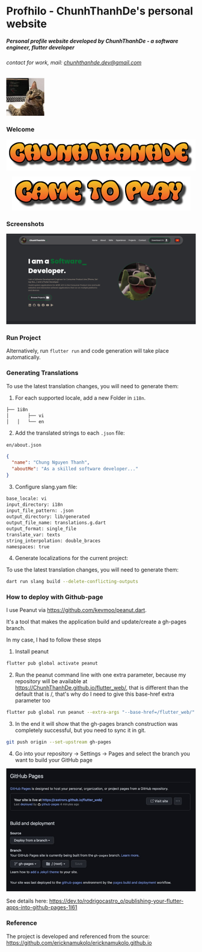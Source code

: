 # Profhilo - ChunhThanhDe's personal website

##### Personal profile website developed by ChunhThanhDe - a software engineer, flutter developer

###### contact for work, mail: chunhthanhde.dev@gmail.com

<img src="media/logo/logo.jpg" height="100px"  alt="logo"/>

### Welcome

<p align="center">
  <img src="media/chunhthanhde.png" alt="Chunhthanhde" />
</p>
<p align="center">
  <img src="media/came_to_play.png" alt="Came to Play" />
</p>

### Screenshots

<img src="media/image/Home_Screen.png"  alt="HomeScreen"/>

### Run Project

Alternatively, run `flutter run` and code generation will take place automatically.

### Generating Translations

To use the latest translation changes, you will need to generate them:

1. For each supported locale, add a new Folder in `i18n`.

```
├── 1i8n
│   	├── vi
│   │   └── en
```

2. Add the translated strings to each `.json` file:

`en/about.json`

```json
{
  "name": "Chung Nguyen Thanh",
  "aboutMe": "As a skilled software developer..."
}
```

3. Configure slang.yam file:

```
base_locale: vi
input_directory: i18n
input_file_pattern: .json
output_directory: lib/generated
output_file_name: translations.g.dart
output_format: single_file
translate_var: texts
string_interpolation: double_braces
namespaces: true
```

4. Generate localizations for the current project:

To use the latest translation changes, you will need to generate them:

```sh
dart run slang build --delete-conflicting-outputs
```

### How to deploy with Github-page

I use Peanut via https://github.com/kevmoo/peanut.dart.

It's a tool that makes the application build and update/create a gh-pages branch.

In my case, I had to follow these steps

1. Install peanut

```sh
flutter pub global activate peanut
```

2. Run the peanut command line with one extra parameter, because my repository will be available
   at https://ChunhThanhDe.github.io/flutter_web/, that is different than the default that is /, that's
   why do I need to give this base-href extra parameter too

```sh
flutter pub global run peanut --extra-args "--base-href=/flutter_web/"
```

3. In the end it will show that the gh-pages branch construction was completely successful, but you
   need to sync it in git.

```sh
git push origin --set-upstream gh-pages
```

4. Go into your repository -> Settings -> Pages and select the branch you want to build your GitHub
   page

<img src="media/setup.jpeg"  alt="Set_up"/>

See details here: https://dev.to/rodrigocastro_o/publishing-your-flutter-apps-into-github-pages-1l61

### Reference
The project is developed and referenced from the source: https://github.com/ericknamukolo/ericknamukolo.github.io
